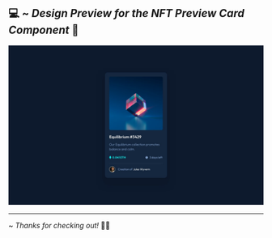 💻 ~ *Design Preview for the NFT Preview Card Component* 🔻
--------------------------------------------------------
![Design preview for the NFT preview card component](./design/desktop-design.jpg)

--------------------------------------------------------

~ *Thanks for checking out!* 👋🏻